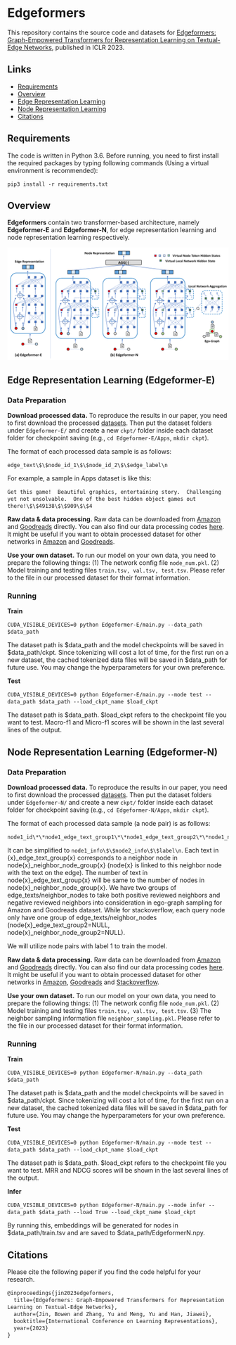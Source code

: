 # Edgeformers

This repository contains the source code and datasets for [Edgeformers: Graph-Empowered Transformers for Representation Learning on Textual-Edge Networks](), published in ICLR 2023.

## Links

- [Requirements](#Requirements)
- [Overview](#Overview)
- [Edge Representation Learning](#Edge-Representation-Learning)
- [Node Representation Learning](#Node-Representation-Learning)
- [Citations](#Citations)

## Requirements

The code is written in Python 3.6. Before running, you need to first install the required packages by typing following commands (Using a virtual environment is recommended):

```
pip3 install -r requirements.txt
```

## Overview
**Edgeformers** contain two transformer-based architecture, namely **Edgeformer-E** and **Edgeformer-N**, for edge representation learning and node representation learning respectively.

<!-- <img src="Edgeformers.png" width="600px"></img> -->
<p align="center">
  <img src="Edgeformers.png" width="600px"/>
</p>

## Edge Representation Learning (Edgeformer-E)
### Data Preparation
**Download processed data.** To reproduce the results in our paper, you need to first download the processed [datasets](https://drive.google.com/drive/folders/1DP88baeCsJzueSWy4S4VXtdjg1W79Rlt?usp=sharing). Then put the dataset folders under ```Edgeformer-E/``` and create a new ```ckpt/``` folder inside each dataset folder for checkpoint saving (e.g., ```cd Edgeformer-E/Apps```, ```mkdir ckpt```).

The format of each processed data sample is as follows:
```
edge_text\$\$node_id_1\$\$node_id_2\$\$edge_label\n
```

For example, a sample in Apps dataset is like this:
```
Get this game!  Beautiful graphics, entertaining story.  Challenging yet not unsolvable.  One of the best hidden object games out there!\$\$49138\$\$909\$\$4
```

**Raw data & data processing.** Raw data can be downloaded from [Amazon](https://nijianmo.github.io/amazon/index.html#code) and [Goodreads](https://sites.google.com/eng.ucsd.edu/ucsdbookgraph/reviews?authuser=0) directly. You can also find our data processing codes [here](https://drive.google.com/drive/folders/1vTNiOCGwd7Mik-ntl6hsRHaNo80GXWuN?usp=sharing). It might be useful if you want to obtain processed dataset for other networks in [Amazon](https://nijianmo.github.io/amazon/index.html#code) and [Goodreads](https://sites.google.com/eng.ucsd.edu/ucsdbookgraph/reviews?authuser=0).

**Use your own dataset.** To run our model on your own data, you need to prepare the following things:
(1) The network config file ```node_num.pkl```. (2) Model training and testing files ```train.tsv, val.tsv, test.tsv```. Please refer to the file in our processed dataset for their format information.

### Running
**Train**
```
CUDA_VISIBLE_DEVICES=0 python Edgeformer-E/main.py --data_path $data_path
```
The dataset path is $data_path and the model checkpoints will be saved in $data_path/ckpt. Since tokenizing will cost a lot of time, for the first run on a new dataset, the cached tokenized data files will be saved in $data_path for future use. You may change the hyperparameters for your own preference.


**Test**
```
CUDA_VISIBLE_DEVICES=0 python Edgeformer-E/main.py --mode test --data_path $data_path --load_ckpt_name $load_ckpt
```
The dataset path is $data_path. $load_ckpt refers to the checkpoint file you want to test. Macro-f1 and Micro-f1 scores will be shown in the last several lines of the output.



## Node Representation Learning (Edgeformer-N)
### Data Preparation
**Download processed data.** To reproduce the results in our paper, you need to first download the processed [datasets](https://drive.google.com/drive/folders/1TMUvw_KYtMMhG2lyHVYVOUV6CqSxEPUr?usp=sharing). Then put the dataset folders under ```Edgeformer-N/``` and create a new ```ckpt/``` folder inside each dataset folder for checkpoint saving (e.g., ```cd Edgeformer-N/Apps```, ```mkdir ckpt```).

The format of each processed data sample (a node pair) is as follows:
```
node1_id\*\*node1_edge_text_group1\*\*node1_edge_text_group2\*\*node1_neighbor_node_group1\*\*node1_neighbor_node_group2\$\$node1_id\*\*node1_edge_text_group1\*\*node1_edge_text_group2\*\*node1_neighbor_node_group1\*\*node1_neighbor_node_group2\$\$label\n
```
It can be simplified to ```node1_info\$\$node2_info\$\$label\n```. Each text in {x}_edge_text_group{x} corresponds to a neighbor node in node{x}_neighbor_node_group{x} (node{x} is linked to this neighbor node with the text on the edge). The number of text in node{x}_edge_text_group{x} will be same to the number of nodes in node{x}_neighbor_node_group{x}. We have two groups of edge_texts/neighbor_nodes to take both positive reviewed neighbors and negative reviewed neighbors into consideration in ego-graph sampling for Amazon and Goodreads dataset. While for stackoverflow, each query node only have one group of edge_texts/neighbor_nodes (node{x}_edge_text_group2=NULL, node{x}_neighbor_node_group2=NULL).

We will utilize node pairs with label 1 to train the model.

**Raw data & data processing.** Raw data can be downloaded from [Amazon](https://nijianmo.github.io/amazon/index.html#code) and [Goodreads](https://sites.google.com/eng.ucsd.edu/ucsdbookgraph/reviews?authuser=0) directly. You can also find our data processing codes [here](https://drive.google.com/drive/folders/1Ge2gSdWOmXbwAm5tZy4uu0apaBx6jtm6?usp=sharing). It might be useful if you want to obtain processed dataset for other networks in [Amazon](https://nijianmo.github.io/amazon/index.html#code), [Goodreads](https://sites.google.com/eng.ucsd.edu/ucsdbookgraph/reviews?authuser=0) and [Stackoverflow](https://www.kaggle.com/datasets/stackoverflow/stackoverflow?select=posts_moderator_nomination).

**Use your own dataset.** To run our model on your own data, you need to prepare the following things:
(1) The network config file ```node_num.pkl```. (2) Model training and testing files ```train.tsv, val.tsv, test.tsv```. (3) The neighbor sampling information file ```neighbor_sampling.pkl```. Please refer to the file in our processed dataset for their format information.


### Running
**Train**
```
CUDA_VISIBLE_DEVICES=0 python Edgeformer-N/main.py --data_path $data_path
```
The dataset path is $data_path and the model checkpoints will be saved in $data_path/ckpt. Since tokenizing will cost a lot of time, for the first run on a new dataset, the cached tokenized data files will be saved in $data_path for future use. You may change the hyperparameters for your own preference.

**Test**
```
CUDA_VISIBLE_DEVICES=0 python Edgeformer-N/main.py --mode test --data_path $data_path --load_ckpt_name $load_ckpt
```
The dataset path is $data_path. $load_ckpt refers to the checkpoint file you want to test. MRR and NDCG scores will be shown in the last several lines of the output.

**Infer**
```
CUDA_VISIBLE_DEVICES=0 python Edgeformer-N/main.py --mode infer --data_path $data_path --load True --load_ckpt_name $load_ckpt
```
By running this, embeddings will be generated for nodes in $data_path/train.tsv and are saved to $data_path/EdgeformerN.npy.

## Citations

Please cite the following paper if you find the code helpful for your research.
```
@inproceedings{jin2023edgeformers,
  title={Edgeformers: Graph-Empowered Transformers for Representation Learning on Textual-Edge Networks},
  author={Jin, Bowen and Zhang, Yu and Meng, Yu and Han, Jiawei},
  booktitle={International Conference on Learning Representations},
  year={2023}
}
```
